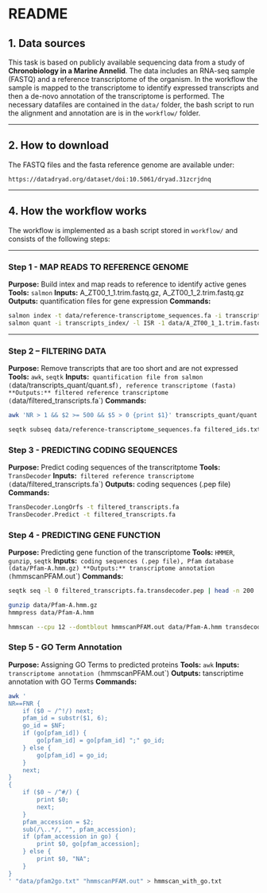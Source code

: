 

#  README

## 1. Data sources

This task is based on publicly available sequencing data from a study of **Chronobiology in a Marine Annelid**. The data includes an RNA-seq sample (FASTQ) and a reference transcriptome of the organism. In the workflow the sample is mapped to the transcriptome to identify expressed transcripts and then a de-novo annotation of the transcriptome is performed. The necessary datafiles are contained in the `data/` folder, the bash script to run the alignment and annotation are is in the `workflow/` folder.

---

## 2. How to download

The FASTQ files and the fasta reference genome are available under:
```
https://datadryad.org/dataset/doi:10.5061/dryad.31zcrjdnq
```

---

## 4. How the workflow works

The workflow is implemented as a bash script stored in `workflow/` and consists of the following steps:

---

### Step 1 - MAP READS TO REFERENCE GENOME

**Purpose:** Build intex and map reads to reference to identify active genes
**Tools:** `salmon`
**Inputs:** A_ZT00_1_1.trim.fastq.gz, A_ZT00_1_2.trim.fastq.gz
**Outputs:** quantification files for gene expression
**Commands:**

```bash
salmon index -t data/reference-transcriptome_sequences.fa -i transcripts_index -k 31
salmon quant -i transcripts_index/ -l ISR -1 data/A_ZT00_1_1.trim.fastq.gz -2 data/A_ZT00_1_2.trim.fastq.gz --validateMappings -o transcripts_quant
```

---

### Step 2 – FILTERING DATA

**Purpose:** Remove transcripts that are too short and are not expressed
**Tools:** `awk`, `seqtk`
**Inputs:**` quantification file from salmon (`data/transcripts_quant/quant.sf`), reference transcriptome (fasta)
**Outputs:** filtered reference transcriptome (`data/filtered_transcripts.fa`)
**Commands:**

```bash
awk 'NR > 1 && $2 >= 500 && $5 > 0 {print $1}' transcripts_quant/quant.sf > filtered_ids.txt

seqtk subseq data/reference-transcriptome_sequences.fa filtered_ids.txt > filtered_transcripts.fa
```

### Step 3 - PREDICTING CODING SEQUENCES

**Purpose:** Predict coding sequences of the transcritptome
**Tools:** `TransDecoder`
**Inputs:**` filtered reference transcriptome (`data/filtered_transcripts.fa`)
**Outputs:** coding sequences (.pep file)
**Commands:**

```bash
TransDecoder.LongOrfs -t filtered_transcripts.fa
TransDecoder.Predict -t filtered_transcripts.fa
```

### Step 4 - PREDICTING GENE FUNCTION

**Purpose:** Predicting gene function of the transcriptome
**Tools:** `HMMER`, `gunzip`, `seqtk`
**Inputs:**` coding sequences (.pep file), Pfam database (data/Pfam-A.hmm.gz)
**Outputs:** transcriptome annotation (`hmmscanPFAM.out`)
**Commands:**

```bash
seqtk seq -l 0 filtered_transcripts.fa.transdecoder.pep | head -n 200 | seqtk seq -l 60 > transdecoder_subset.fa.pep

gunzip data/Pfam-A.hmm.gz
hmmpress data/Pfam-A.hmm

hmmscan --cpu 12 --domtblout hmmscanPFAM.out data/Pfam-A.hmm transdecoder_subset.fa.pep
```

### Step 5 - GO Term Annotation

**Purpose:** Assigning GO Terms to predicted proteins
**Tools:** `awk`
**Inputs:**` transcriptome annotation (`hmmscanPFAM.out`)
**Outputs:** tanscriptime annotation with GO Terms
**Commands:**

```bash
awk '
NR==FNR {
    if ($0 ~ /^!/) next;
    pfam_id = substr($1, 6);
    go_id = $NF;
    if (go[pfam_id]) {
        go[pfam_id] = go[pfam_id] ";" go_id;
    } else {
        go[pfam_id] = go_id;
    }
    next;
}
{
    if ($0 ~ /^#/) {
        print $0;
        next;
    }
    pfam_accession = $2;
    sub(/\..*/, "", pfam_accession);
    if (pfam_accession in go) {
        print $0, go[pfam_accession];
    } else {
        print $0, "NA";
    }
}
' "data/pfam2go.txt" "hmmscanPFAM.out" > hmmscan_with_go.txt
```

